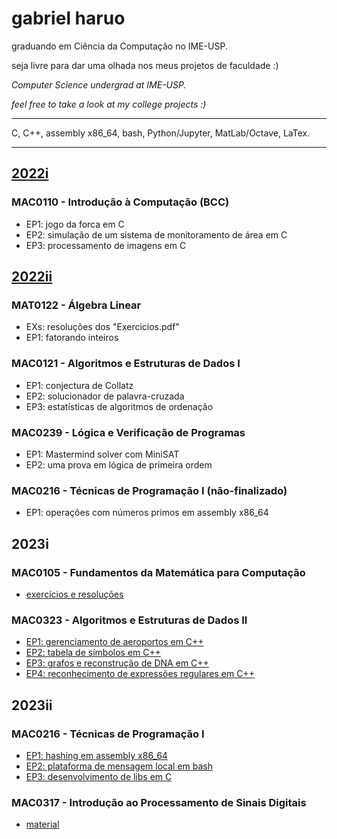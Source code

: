 # gabriel haruo

graduando em Ciência da Computação no IME-USP.

seja livre para dar uma olhada nos meus projetos de faculdade :)

_Computer Science undergrad at IME-USP._

_feel free to take a look at my college projects :)_

---

C, C++, assembly x86_64, bash, Python/Jupyter, MatLab/Octave, LaTex.

---
## [2022i](https://github.com/haruo-gabriel/bcc2022i)
### MAC0110 - Introdução à Computação (BCC)
* EP1: jogo da forca em C
* EP2: simulação de um sistema de monitoramento de área em C
* EP3: processamento de imagens em C

## [2022ii](https://github.com/haruo-gabriel/bcc2022ii)

### MAT0122 - Álgebra Linear
* EXs: resoluções dos "Exercicios.pdf"
* EP1: fatorando inteiros
### MAC0121 - Algoritmos e Estruturas de Dados I
* EP1: conjectura de Collatz
* EP2: solucionador de palavra-cruzada
* EP3: estatísticas de algoritmos de ordenação
### MAC0239 - Lógica e Verificação de Programas
* EP1: Mastermind solver com MiniSAT
* EP2: uma prova em lógica de primeira ordem
### MAC0216 - Técnicas de Programação I (não-finalizado)
* EP1: operações com números primos em assembly x86_64

## 2023i

### MAC0105 - Fundamentos da Matemática para Computação
* [exercícios e resoluções](https://github.com/haruo-gabriel/mac0105-exercicios-2023i)
### MAC0323 - Algoritmos e Estruturas de Dados II
* [EP1: gerenciamento de aeroportos em C++](https://github.com/haruo-gabriel/mac0323-ep1-2023i)
* [EP2: tabela de símbolos em C++](https://github.com/haruo-gabriel/mac0323-ep2-2023i)
* [EP3: grafos e reconstrução de DNA em C++](https://github.com/haruo-gabriel/mac0323-ep3-2023i)
* [EP4: reconhecimento de expressões regulares em C++](https://github.com/haruo-gabriel/mac0323-ep4-2023i)

## 2023ii

### MAC0216 - Técnicas de Programação I
* [EP1: hashing em assembly x86_64](https://github.com/haruo-gabriel/mac0216-ep1-2023ii)
* [EP2: plataforma de mensagem local em bash](https://github.com/haruo-gabriel/mac0216-ep2-2023ii)
* [EP3: desenvolvimento de libs em C](https://github.com/haruo-gabriel/mac0216-ep3-2023ii)
### MAC0317 - Introdução ao Processamento de Sinais Digitais
* [material](https://github.com/haruo-gabriel/mac0317-2023ii)
